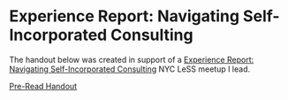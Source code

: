 # Experience Report: Navigating Self-Incorporated Consulting

The handout below was created in support of a
[Experience Report: Navigating Self-Incorporated Consulting](https://www.meetup.com/Large-Scale-Scrum-LeSS-in-NYC/events/275353818)
NYC LeSS meetup I lead.

[Pre-Read Handout](NavigatingSelfIncorporatedConsulting.pdf)
